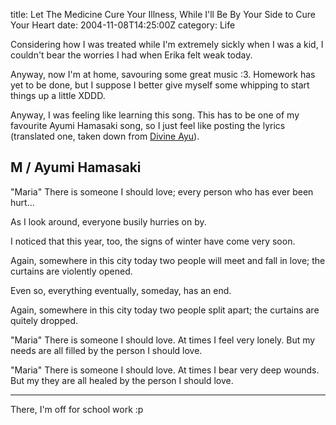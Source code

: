 title: Let The Medicine Cure Your Illness, While I'll Be By Your Side to Cure Your Heart
date: 2004-11-08T14:25:00Z
category: Life

Considering how I was treated while I'm extremely sickly when I was a kid, I couldn't bear the worries I had when Erika felt weak today.

Anyway, now I'm at home, savouring some great music :3. Homework has yet to be done, but I suppose I better give myself some whipping to start things up a little XDDD.

Anyway, I was feeling like learning this song. This has to be one of my favourite Ayumi Hamasaki song, so I just feel like posting the lyrics (translated one, taken down from [Divine Ayu](http://ayumi.primenova.com/lyrics.php)).

## M / Ayumi Hamasaki

"Maria" There is someone I should love;
every person who has ever been hurt…

As I look around,
everyone busily
hurries on by.

I noticed that this year, too,
the signs of winter have
come very soon.

Again, somewhere in this city today
two people will meet and fall in love;
the curtains are violently opened.

Even so, everything eventually,
someday, has an end.

Again, somewhere in this city today
two people split apart;
the curtains are quitely dropped.

"Maria" There is someone I should love.
At times I feel very lonely.
But my needs are all filled
by the person I should love.


"Maria" There is someone I should love.
At times I bear very deep wounds.
But my they are all healed
by the person I should love. 

---

There, I'm off for school work :p

